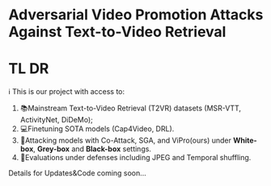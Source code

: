 # Adversarial Video Promotion Attacks Against Text-to-Video Retrieval

# **TL DR**
ℹ️ This is our project with access to:
1. 📚Mainstream Text-to-Video Retrieval (T2VR) datasets (MSR-VTT, ActivityNet, DiDeMo);
2. 💻Finetuning SOTA models (Cap4Video, DRL).
3. 👿Attacking models with Co-Attack, SGA, and ViPro(ours) under **White-box**, **Grey-box** and **Black-box** settings.
4. 🚀Evaluations under defenses including JPEG and Temporal shuffling.

   
Details for Updates&Code coming soon...
